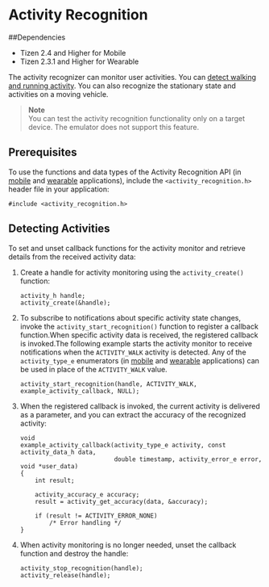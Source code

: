 # Activity Recognition
##Dependencies
- Tizen 2.4 and Higher for Mobile
- Tizen 2.3.1 and Higher for Wearable

The activity recognizer can monitor user activities. You can [detect walking and running activity](#activity). You can also recognize the stationary state and activities on a moving vehicle.

> **Note**  
> You can test the activity recognition functionality only on a target device. The emulator does not support this feature.

## Prerequisites

To use the functions and data types of the Activity Recognition API (in [mobile](../../../../org.tizen.native.mobile.apireference/group__CAPI__CONTEXT__ACTIVITY__MODULE.html) and [wearable](../../../../org.tizen.native.wearable.apireference/group__CAPI__CONTEXT__ACTIVITY__MODULE.html) applications), include the `<activity_recognition.h>` header file in your application:

```
#include <activity_recognition.h>
```

## Detecting Activities

To set and unset callback functions for the activity monitor and retrieve details from the received activity data:

1. Create a handle for activity monitoring using the `activity_create()` function:

    ```
    activity_h handle;
    activity_create(&handle);
    ```

2. To subscribe to notifications about specific activity state changes, invoke the `activity_start_recognition()` function to register a callback function.When specific activity data is received, the registered callback is invoked.The following example starts the activity monitor to receive notifications when the `ACTIVITY_WALK` activity is detected. Any of the `activity_type_e` enumerators (in [mobile](../../../../org.tizen.native.mobile.apireference/group__CAPI__CONTEXT__ACTIVITY__MODULE.html#gae17e97a1a51a9d5d5d8330f29f4a895d) and [wearable](../../../../org.tizen.native.wearable.apireference/group__CAPI__CONTEXT__ACTIVITY__MODULE.html#gae17e97a1a51a9d5d5d8330f29f4a895d) applications) can be used in place of the `ACTIVITY_WALK` value.

    ```
    activity_start_recognition(handle, ACTIVITY_WALK, example_activity_callback, NULL);
    ```

3. When the registered callback is invoked, the current activity is delivered as a parameter, and you can extract the accuracy of the recognized activity:

   ```
   void
   example_activity_callback(activity_type_e activity, const activity_data_h data,
                             double timestamp, activity_error_e error, void *user_data)
   {
       int result;

       activity_accuracy_e accuracy;
       result = activity_get_accuracy(data, &accuracy);

       if (result != ACTIVITY_ERROR_NONE)
           /* Error handling */
   }
   ```

4. When activity monitoring is no longer needed, unset the callback function and destroy the handle:

   ```
   activity_stop_recognition(handle);
   activity_release(handle);
   ```